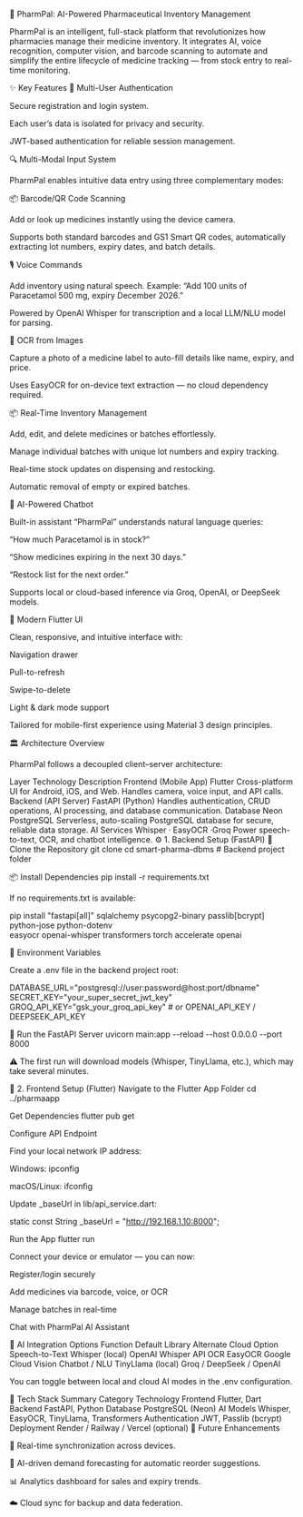 💊 PharmPal: AI-Powered Pharmaceutical Inventory Management

PharmPal is an intelligent, full-stack platform that revolutionizes how pharmacies manage their medicine inventory.
It integrates AI, voice recognition, computer vision, and barcode scanning to automate and simplify the entire lifecycle of medicine tracking — from stock entry to real-time monitoring.

✨ Key Features
🧩 Multi-User Authentication

Secure registration and login system.

Each user’s data is isolated for privacy and security.

JWT-based authentication for reliable session management.

🔍 Multi-Modal Input System

PharmPal enables intuitive data entry using three complementary modes:

📦 Barcode/QR Code Scanning

Add or look up medicines instantly using the device camera.

Supports both standard barcodes and GS1 Smart QR codes, automatically extracting lot numbers, expiry dates, and batch details.

🎙️ Voice Commands

Add inventory using natural speech.
Example: “Add 100 units of Paracetamol 500 mg, expiry December 2026.”

Powered by OpenAI Whisper for transcription and a local LLM/NLU model for parsing.

📸 OCR from Images

Capture a photo of a medicine label to auto-fill details like name, expiry, and price.

Uses EasyOCR for on-device text extraction — no cloud dependency required.

📦 Real-Time Inventory Management

Add, edit, and delete medicines or batches effortlessly.

Manage individual batches with unique lot numbers and expiry tracking.

Real-time stock updates on dispensing and restocking.

Automatic removal of empty or expired batches.

🤖 AI-Powered Chatbot

Built-in assistant “PharmPal” understands natural language queries:

“How much Paracetamol is in stock?”

“Show medicines expiring in the next 30 days.”

“Restock list for the next order.”

Supports local or cloud-based inference via Groq, OpenAI, or DeepSeek models.

🎨 Modern Flutter UI

Clean, responsive, and intuitive interface with:

Navigation drawer

Pull-to-refresh

Swipe-to-delete

Light & dark mode support

Tailored for mobile-first experience using Material 3 design principles.

🏛️ Architecture Overview

PharmPal follows a decoupled client–server architecture:

Layer	Technology	Description
Frontend (Mobile App)	Flutter	Cross-platform UI for Android, iOS, and Web. Handles camera, voice input, and API calls.
Backend (API Server)	FastAPI (Python)	Handles authentication, CRUD operations, AI processing, and database communication.
Database	Neon PostgreSQL	Serverless, auto-scaling PostgreSQL database for secure, reliable data storage.
AI Services	Whisper · EasyOCR ·Groq	Power speech-to-text, OCR, and chatbot intelligence.
⚙️ 1. Backend Setup (FastAPI)
🧩 Clone the Repository
git clone <your-repository-url>
cd smart-pharma-dbms  # Backend project folder

📦 Install Dependencies
pip install -r requirements.txt

If no requirements.txt is available:

pip install "fastapi[all]" sqlalchemy psycopg2-binary passlib[bcrypt] python-jose python-dotenv \
easyocr openai-whisper transformers torch accelerate openai

🔐 Environment Variables

Create a .env file in the backend project root:

DATABASE_URL="postgresql://user:password@host:port/dbname"
SECRET_KEY="your_super_secret_jwt_key"
GROQ_API_KEY="gsk_your_groq_api_key"  # or OPENAI_API_KEY / DEEPSEEK_API_KEY

🚀 Run the FastAPI Server
uvicorn main:app --reload --host 0.0.0.0 --port 8000


⚠️ The first run will download models (Whisper, TinyLlama, etc.), which may take several minutes.

📱 2. Frontend Setup (Flutter)
Navigate to the Flutter App Folder
cd ../pharmaapp

Get Dependencies
flutter pub get

Configure API Endpoint

Find your local network IP address:

Windows: ipconfig

macOS/Linux: ifconfig

Update _baseUrl in lib/api_service.dart:

static const String _baseUrl = "http://192.168.1.10:8000";

Run the App
flutter run


Connect your device or emulator — you can now:

Register/login securely

Add medicines via barcode, voice, or OCR

Manage batches in real-time

Chat with PharmPal AI Assistant

🧠 AI Integration Options
Function	Default Library	Alternate Cloud Option
Speech-to-Text	Whisper (local)	OpenAI Whisper API
OCR	EasyOCR	Google Cloud Vision
Chatbot / NLU	TinyLlama (local)	Groq / DeepSeek / OpenAI

You can toggle between local and cloud AI modes in the .env configuration.

🧰 Tech Stack Summary
Category	Technology
Frontend	Flutter, Dart
Backend	FastAPI, Python
Database	PostgreSQL (Neon)
AI Models	Whisper, EasyOCR, TinyLlama, Transformers
Authentication	JWT, Passlib (bcrypt)
Deployment	Render / Railway / Vercel (optional)
🧪 Future Enhancements

🔄 Real-time synchronization across devices.

🧬 AI-driven demand forecasting for automatic reorder suggestions.

📊 Analytics dashboard for sales and expiry trends.

☁️ Cloud sync for backup and data federation.
